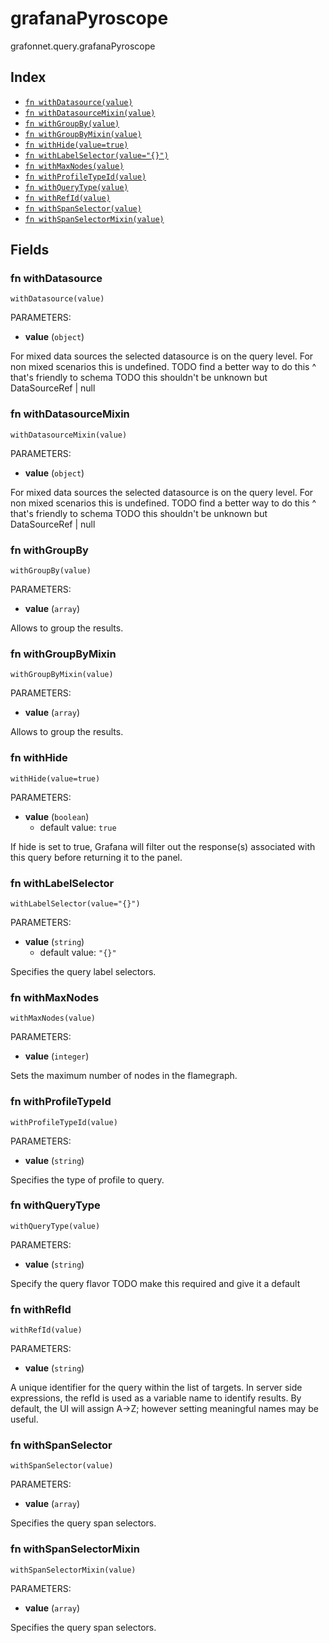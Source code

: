 # grafanaPyroscope

grafonnet.query.grafanaPyroscope

## Index

* [`fn withDatasource(value)`](#fn-withdatasource)
* [`fn withDatasourceMixin(value)`](#fn-withdatasourcemixin)
* [`fn withGroupBy(value)`](#fn-withgroupby)
* [`fn withGroupByMixin(value)`](#fn-withgroupbymixin)
* [`fn withHide(value=true)`](#fn-withhide)
* [`fn withLabelSelector(value="{}")`](#fn-withlabelselector)
* [`fn withMaxNodes(value)`](#fn-withmaxnodes)
* [`fn withProfileTypeId(value)`](#fn-withprofiletypeid)
* [`fn withQueryType(value)`](#fn-withquerytype)
* [`fn withRefId(value)`](#fn-withrefid)
* [`fn withSpanSelector(value)`](#fn-withspanselector)
* [`fn withSpanSelectorMixin(value)`](#fn-withspanselectormixin)

## Fields

### fn withDatasource

```jsonnet
withDatasource(value)
```

PARAMETERS:

* **value** (`object`)

For mixed data sources the selected datasource is on the query level.
For non mixed scenarios this is undefined.
TODO find a better way to do this ^ that's friendly to schema
TODO this shouldn't be unknown but DataSourceRef | null
### fn withDatasourceMixin

```jsonnet
withDatasourceMixin(value)
```

PARAMETERS:

* **value** (`object`)

For mixed data sources the selected datasource is on the query level.
For non mixed scenarios this is undefined.
TODO find a better way to do this ^ that's friendly to schema
TODO this shouldn't be unknown but DataSourceRef | null
### fn withGroupBy

```jsonnet
withGroupBy(value)
```

PARAMETERS:

* **value** (`array`)

Allows to group the results.
### fn withGroupByMixin

```jsonnet
withGroupByMixin(value)
```

PARAMETERS:

* **value** (`array`)

Allows to group the results.
### fn withHide

```jsonnet
withHide(value=true)
```

PARAMETERS:

* **value** (`boolean`)
   - default value: `true`

If hide is set to true, Grafana will filter out the response(s) associated with this query before returning it to the panel.
### fn withLabelSelector

```jsonnet
withLabelSelector(value="{}")
```

PARAMETERS:

* **value** (`string`)
   - default value: `"{}"`

Specifies the query label selectors.
### fn withMaxNodes

```jsonnet
withMaxNodes(value)
```

PARAMETERS:

* **value** (`integer`)

Sets the maximum number of nodes in the flamegraph.
### fn withProfileTypeId

```jsonnet
withProfileTypeId(value)
```

PARAMETERS:

* **value** (`string`)

Specifies the type of profile to query.
### fn withQueryType

```jsonnet
withQueryType(value)
```

PARAMETERS:

* **value** (`string`)

Specify the query flavor
TODO make this required and give it a default
### fn withRefId

```jsonnet
withRefId(value)
```

PARAMETERS:

* **value** (`string`)

A unique identifier for the query within the list of targets.
In server side expressions, the refId is used as a variable name to identify results.
By default, the UI will assign A->Z; however setting meaningful names may be useful.
### fn withSpanSelector

```jsonnet
withSpanSelector(value)
```

PARAMETERS:

* **value** (`array`)

Specifies the query span selectors.
### fn withSpanSelectorMixin

```jsonnet
withSpanSelectorMixin(value)
```

PARAMETERS:

* **value** (`array`)

Specifies the query span selectors.